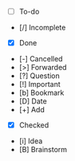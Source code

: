 - [ ] To-do
- [/] Incomplete
- [x] Done
- [-] Cancelled
- [>] Forwarded
- [?] Question
- [!] Important
- [b] Bookmark
- [D] Date
- [+] Add
- [X] Checked
- [i] Idea
- [B] Brainstorm